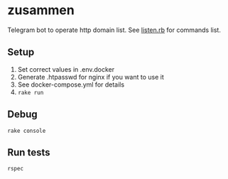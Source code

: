 # zusammen

Telegram bot to operate http domain list.
See [listen.rb](https://github.com/elhowm/zusammen/blob/master/app/interactors/bot/listen.rb#L3) for commands list.

## Setup

1. Set correct values in .env.docker
2. Generate .htpasswd for nginx if you want to use it
3. See docker-compose.yml for details
4. `rake run`

## Debug

`rake console`

## Run tests

`rspec`
